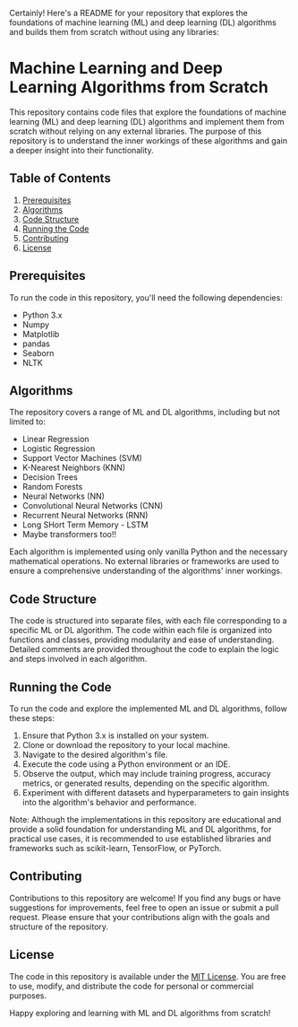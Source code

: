 Certainly! Here's a README for your repository that explores the foundations of machine learning (ML) and deep learning (DL) algorithms and builds them from scratch without using any libraries:

# Machine Learning and Deep Learning Algorithms from Scratch

This repository contains code files that explore the foundations of machine learning (ML) and deep learning (DL) algorithms and implement them from scratch without relying on any external libraries. The purpose of this repository is to understand the inner workings of these algorithms and gain a deeper insight into their functionality.

## Table of Contents

1. [Prerequisites](#prerequisites)
2. [Algorithms](#algorithms)
3. [Code Structure](#code-structure)
4. [Running the Code](#running-the-code)
5. [Contributing](#contributing)
6. [License](#license)

## Prerequisites

To run the code in this repository, you'll need the following dependencies:

- Python 3.x
- Numpy
- Matplotlib
- pandas
- Seaborn
- NLTK

## Algorithms

The repository covers a range of ML and DL algorithms, including but not limited to:

- Linear Regression
- Logistic Regression
- Support Vector Machines (SVM)
- K-Nearest Neighbors (KNN)
- Decision Trees
- Random Forests
- Neural Networks (NN)
- Convolutional Neural Networks (CNN)
- Recurrent Neural Networks (RNN)
- Long SHort Term Memory - LSTM
- Maybe transformers too!!

Each algorithm is implemented using only vanilla Python and the necessary mathematical operations. No external libraries or frameworks are used to ensure a comprehensive understanding of the algorithms' inner workings.

## Code Structure

The code is structured into separate files, with each file corresponding to a specific ML or DL algorithm. The code within each file is organized into functions and classes, providing modularity and ease of understanding. Detailed comments are provided throughout the code to explain the logic and steps involved in each algorithm.

## Running the Code

To run the code and explore the implemented ML and DL algorithms, follow these steps:

1. Ensure that Python 3.x is installed on your system.
2. Clone or download the repository to your local machine.
3. Navigate to the desired algorithm's file.
4. Execute the code using a Python environment or an IDE.
5. Observe the output, which may include training progress, accuracy metrics, or generated results, depending on the specific algorithm.
6. Experiment with different datasets and hyperparameters to gain insights into the algorithm's behavior and performance.

Note: Although the implementations in this repository are educational and provide a solid foundation for understanding ML and DL algorithms, for practical use cases, it is recommended to use established libraries and frameworks such as scikit-learn, TensorFlow, or PyTorch.

## Contributing

Contributions to this repository are welcome! If you find any bugs or have suggestions for improvements, feel free to open an issue or submit a pull request. Please ensure that your contributions align with the goals and structure of the repository.

## License

The code in this repository is available under the [MIT License](LICENSE). You are free to use, modify, and distribute the code for personal or commercial purposes.

Happy exploring and learning with ML and DL algorithms from scratch!
